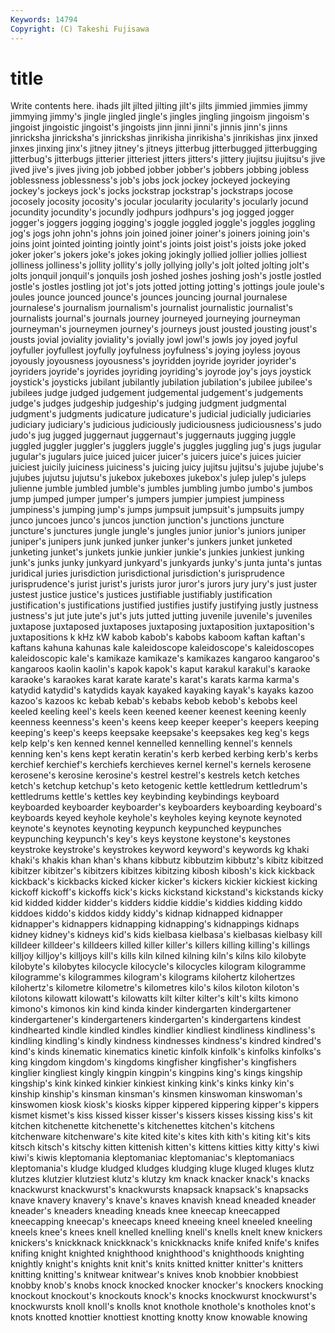 ```yaml
---
Keywords: 14794 
Copyright: (C) Takeshi Fujisawa
---
```


# title

Write contents here.
ihads jilt jilted
jilting jilt's jilts jimmied jimmies jimmy jimmying jimmy's jingle jingled
jingle's jingles jingling jingoism jingoism's jingoist jingoistic jingoist's jingoists jinn
jinni jinni's jinnis jinn's jinns jinricksha jinricksha's jinrickshas jinrikisha jinrikisha's
jinrikishas jinx jinxed jinxes jinxing jinx's jitney jitney's jitneys jitterbug
jitterbugged jitterbugging jitterbug's jitterbugs jitterier jitteriest jitters jitters's jittery jiujitsu
jiujitsu's jive jived jive's jives jiving job jobbed jobber jobber's
jobbers jobbing jobless joblessness joblessness's job's jobs jock jockey jockeyed
jockeying jockey's jockeys jock's jocks jockstrap jockstrap's jockstraps jocose jocosely
jocosity jocosity's jocular jocularity jocularity's jocularly jocund jocundity jocundity's jocundly
jodhpurs jodhpurs's jog jogged jogger jogger's joggers jogging jogging's joggle
joggled joggle's joggles joggling jog's jogs john john's johns join
joined joiner joiner's joiners joining join's joins joint jointed jointing
jointly joint's joints joist joist's joists joke joked joker joker's
jokers joke's jokes joking jokingly jollied jollier jollies jolliest jolliness
jolliness's jollity jollity's jolly jollying jolly's jolt jolted jolting jolt's
jolts jonquil jonquil's jonquils josh joshed joshes joshing josh's jostle
jostled jostle's jostles jostling jot jot's jots jotted jotting jotting's
jottings joule joule's joules jounce jounced jounce's jounces jouncing journal
journalese journalese's journalism journalism's journalist journalistic journalist's journalists journal's journals
journey journeyed journeying journeyman journeyman's journeymen journey's journeys joust jousted
jousting joust's jousts jovial joviality joviality's jovially jowl jowl's jowls
joy joyed joyful joyfuller joyfullest joyfully joyfulness joyfulness's joying joyless
joyous joyously joyousness joyousness's joyridden joyride joyrider joyrider's joyriders joyride's
joyrides joyriding joyriding's joyrode joy's joys joystick joystick's joysticks jubilant
jubilantly jubilation jubilation's jubilee jubilee's jubilees judge judged judgement judgemental
judgement's judgements judge's judges judgeship judgeship's judging judgment judgmental judgment's
judgments judicature judicature's judicial judicially judiciaries judiciary judiciary's judicious judiciously
judiciousness judiciousness's judo judo's jug jugged juggernaut juggernaut's juggernauts jugging
juggle juggled juggler juggler's jugglers juggle's juggles juggling jug's jugs
jugular jugular's jugulars juice juiced juicer juicer's juicers juice's juices
juicier juiciest juicily juiciness juiciness's juicing juicy jujitsu jujitsu's jujube
jujube's jujubes jujutsu jujutsu's jukebox jukeboxes jukebox's julep julep's juleps
julienne jumble jumbled jumble's jumbles jumbling jumbo jumbo's jumbos jump
jumped jumper jumper's jumpers jumpier jumpiest jumpiness jumpiness's jumping jump's
jumps jumpsuit jumpsuit's jumpsuits jumpy junco juncoes junco's juncos junction
junction's junctions juncture juncture's junctures jungle jungle's jungles junior junior's
juniors juniper juniper's junipers junk junked junker junker's junkers junket
junketed junketing junket's junkets junkie junkier junkie's junkies junkiest junking
junk's junks junky junkyard junkyard's junkyards junky's junta junta's juntas
juridical juries jurisdiction jurisdictional jurisdiction's jurisprudence jurisprudence's jurist jurist's jurists
juror juror's jurors jury jury's just juster justest justice justice's
justices justifiable justifiably justification justification's justifications justified justifies justify justifying
justly justness justness's jut jute jute's jut's juts jutted jutting
juvenile juvenile's juveniles juxtapose juxtaposed juxtaposes juxtaposing juxtaposition juxtaposition's juxtapositions
k kHz kW kabob kabob's kabobs kaboom kaftan kaftan's kaftans
kahuna kahunas kale kaleidoscope kaleidoscope's kaleidoscopes kaleidoscopic kale's kamikaze kamikaze's
kamikazes kangaroo kangaroo's kangaroos kaolin kaolin's kapok kapok's kaput karakul
karakul's karaoke karaoke's karaokes karat karate karate's karat's karats karma
karma's katydid katydid's katydids kayak kayaked kayaking kayak's kayaks kazoo
kazoo's kazoos kc kebab kebab's kebabs kebob kebob's kebobs keel
keeled keeling keel's keels keen keened keener keenest keening keenly
keenness keenness's keen's keens keep keeper keeper's keepers keeping keeping's
keep's keeps keepsake keepsake's keepsakes keg keg's kegs kelp kelp's
ken kenned kennel kennelled kennelling kennel's kennels kenning ken's kens
kept keratin keratin's kerb kerbed kerbing kerb's kerbs kerchief kerchief's
kerchiefs kerchieves kernel kernel's kernels kerosene kerosene's kerosine kerosine's kestrel
kestrel's kestrels ketch ketches ketch's ketchup ketchup's keto ketogenic kettle
kettledrum kettledrum's kettledrums kettle's kettles key keybinding keybindings keyboard keyboarded
keyboarder keyboarder's keyboarders keyboarding keyboard's keyboards keyed keyhole keyhole's keyholes
keying keynote keynoted keynote's keynotes keynoting keypunch keypunched keypunches keypunching
keypunch's key's keys keystone keystone's keystones keystroke keystroke's keystrokes keyword
keyword's keywords kg khaki khaki's khakis khan khan's khans kibbutz
kibbutzim kibbutz's kibitz kibitzed kibitzer kibitzer's kibitzers kibitzes kibitzing kibosh
kibosh's kick kickback kickback's kickbacks kicked kicker kicker's kickers kickier
kickiest kicking kickoff kickoff's kickoffs kick's kicks kickstand kickstand's kickstands
kicky kid kidded kidder kidder's kidders kiddie kiddie's kiddies kidding
kiddo kiddoes kiddo's kiddos kiddy kiddy's kidnap kidnapped kidnapper kidnapper's
kidnappers kidnapping kidnapping's kidnappings kidnaps kidney kidney's kidneys kid's kids
kielbasa kielbasa's kielbasas kielbasy kill killdeer killdeer's killdeers killed killer
killer's killers killing killing's killings killjoy killjoy's killjoys kill's kills
kiln kilned kilning kiln's kilns kilo kilobyte kilobyte's kilobytes kilocycle
kilocycle's kilocycles kilogram kilogramme kilogramme's kilogrammes kilogram's kilograms kilohertz kilohertzes
kilohertz's kilometre kilometre's kilometres kilo's kilos kiloton kiloton's kilotons kilowatt
kilowatt's kilowatts kilt kilter kilter's kilt's kilts kimono kimono's kimonos
kin kind kinda kinder kindergarten kindergartener kindergartener's kindergarteners kindergarten's kindergartens
kindest kindhearted kindle kindled kindles kindlier kindliest kindliness kindliness's kindling
kindling's kindly kindness kindnesses kindness's kindred kindred's kind's kinds kinematic
kinematics kinetic kinfolk kinfolk's kinfolks kinfolks's king kingdom kingdom's kingdoms
kingfisher kingfisher's kingfishers kinglier kingliest kingly kingpin kingpin's kingpins king's
kings kingship kingship's kink kinked kinkier kinkiest kinking kink's kinks
kinky kin's kinship kinship's kinsman kinsman's kinsmen kinswoman kinswoman's kinswomen
kiosk kiosk's kiosks kipper kippered kippering kipper's kippers kismet kismet's
kiss kissed kisser kisser's kissers kisses kissing kiss's kit kitchen
kitchenette kitchenette's kitchenettes kitchen's kitchens kitchenware kitchenware's kite kited kite's
kites kith kith's kiting kit's kits kitsch kitsch's kitschy kitten
kittenish kitten's kittens kitties kitty kitty's kiwi kiwi's kiwis kleptomania
kleptomaniac kleptomaniac's kleptomaniacs kleptomania's kludge kludged kludges kludging kluge kluged
kluges klutz klutzes klutzier klutziest klutz's klutzy km knack knacker
knack's knacks knackwurst knackwurst's knackwursts knapsack knapsack's knapsacks knave knavery
knavery's knave's knaves knavish knead kneaded kneader kneader's kneaders kneading
kneads knee kneecap kneecapped kneecapping kneecap's kneecaps kneed kneeing kneel
kneeled kneeling kneels knee's knees knell knelled knelling knell's knells
knelt knew knickers knickers's knickknack knickknack's knickknacks knife knifed knife's
knifes knifing knight knighted knighthood knighthood's knighthoods knighting knightly knight's
knights knit knit's knits knitted knitter knitter's knitters knitting knitting's
knitwear knitwear's knives knob knobbier knobbiest knobby knob's knobs knock
knocked knocker knocker's knockers knocking knockout knockout's knockouts knock's knocks
knockwurst knockwurst's knockwursts knoll knoll's knolls knot knothole knothole's knotholes
knot's knots knotted knottier knottiest knotting knotty know knowable knowing
